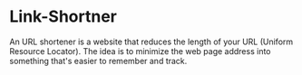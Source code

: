 # Link-Shortner
An URL shortener is a website that reduces the length of your URL (Uniform Resource Locator). The idea is to minimize the web page address into something that's easier to remember and track.
